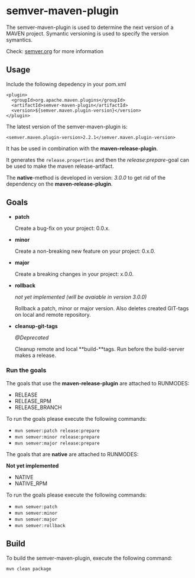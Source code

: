 # semver-maven-plugin

The semver-maven-plugin is used to determine the next version of a MAVEN project. Symantic versioning is used to specify the version symantics.

Check: [semver.org](https://www.semver.org) for more information

## Usage

Include the following depedency in your pom.xml

```
<plugin>
  <groupId>org.apache.maven.plugins</groupId>
  <artifactId>semver-maven-plugin</artifactId>
  <version>${semver.maven.plugin-version}</version>
</plugin>
```

The latest version of the semver-maven-plugin is:

```
<semver.maven.plugin-version>2.2.1</semver.maven.plugin-version>
```

It has be used in combination with the **maven-release-plugin**. 

It generates the `release.properties` and then the *release:prepare*-goal can be used to make the maven release-artifact.
  
The **native**-method is developed in version: *3.0.0* to get rid of the dependency on the **maven-release-plugin**.

## Goals

* **patch**

    Create a bug-fix on your project: 0.0.x. 

* **minor**

    Create a non-breaking new feature on your project: 0.x.0.

* **major**

    Create a breaking changes in your project: x.0.0.

* **rollback**

    *not yet implemented (will be avaiable in version 3.0.0)*
    
    Rollback a patch, minor or major version. Also deletes created GIT-tags on local and remote repository.


* **cleanup-git-tags**

    *@Deprecated*
    
    Cleanup remote and local **build-**tags. Run before the build-server makes a release.

### Run the goals

The goals that use the **maven-release-plugin** are attached to RUNMODES:

* RELEASE
* RELEASE_RPM
* RELEASE_BRANCH

To run the goals please execute the following commands:

* `mvn semver:patch release:prepare`
* `mvn semver:minor release:prepare`
* `mvn semver:major release:prepare`


The goals that are **native** are attached to RUNMODES:

**Not yet implemented**

* NATIVE
* NATIVE_RPM

To run the goals please execute the following commands:

* `mvn semver:patch`
* `mvn semver:minor`
* `mvn semver:major`
* `mvn semver:rollback` 


## Build

To build the semver-maven-plugin, execute the following command:

`mvn clean package`